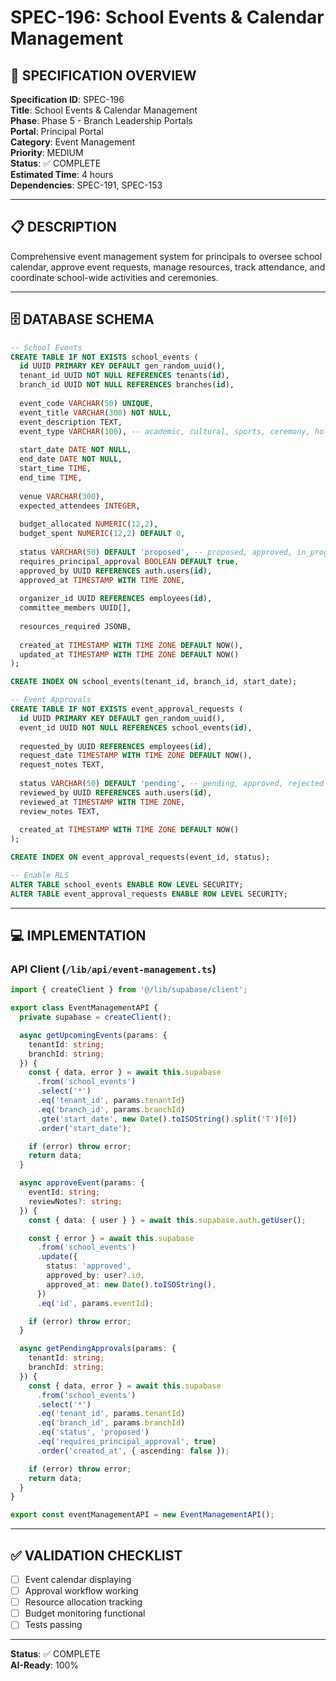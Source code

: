 # SPEC-196: School Events & Calendar Management

## 🎯 SPECIFICATION OVERVIEW

**Specification ID**: SPEC-196  
**Title**: School Events & Calendar Management  
**Phase**: Phase 5 - Branch Leadership Portals  
**Portal**: Principal Portal  
**Category**: Event Management  
**Priority**: MEDIUM  
**Status**: ✅ COMPLETE  
**Estimated Time**: 4 hours  
**Dependencies**: SPEC-191, SPEC-153  

---

## 📋 DESCRIPTION

Comprehensive event management system for principals to oversee school calendar, approve event requests, manage resources, track attendance, and coordinate school-wide activities and ceremonies.

---

## 🗄️ DATABASE SCHEMA

```sql
-- School Events
CREATE TABLE IF NOT EXISTS school_events (
  id UUID PRIMARY KEY DEFAULT gen_random_uuid(),
  tenant_id UUID NOT NULL REFERENCES tenants(id),
  branch_id UUID NOT NULL REFERENCES branches(id),
  
  event_code VARCHAR(50) UNIQUE,
  event_title VARCHAR(300) NOT NULL,
  event_description TEXT,
  event_type VARCHAR(100), -- academic, cultural, sports, ceremony, holiday
  
  start_date DATE NOT NULL,
  end_date DATE NOT NULL,
  start_time TIME,
  end_time TIME,
  
  venue VARCHAR(300),
  expected_attendees INTEGER,
  
  budget_allocated NUMERIC(12,2),
  budget_spent NUMERIC(12,2) DEFAULT 0,
  
  status VARCHAR(50) DEFAULT 'proposed', -- proposed, approved, in_progress, completed, cancelled
  requires_principal_approval BOOLEAN DEFAULT true,
  approved_by UUID REFERENCES auth.users(id),
  approved_at TIMESTAMP WITH TIME ZONE,
  
  organizer_id UUID REFERENCES employees(id),
  committee_members UUID[],
  
  resources_required JSONB,
  
  created_at TIMESTAMP WITH TIME ZONE DEFAULT NOW(),
  updated_at TIMESTAMP WITH TIME ZONE DEFAULT NOW()
);

CREATE INDEX ON school_events(tenant_id, branch_id, start_date);

-- Event Approvals
CREATE TABLE IF NOT EXISTS event_approval_requests (
  id UUID PRIMARY KEY DEFAULT gen_random_uuid(),
  event_id UUID NOT NULL REFERENCES school_events(id),
  
  requested_by UUID REFERENCES employees(id),
  request_date TIMESTAMP WITH TIME ZONE DEFAULT NOW(),
  request_notes TEXT,
  
  status VARCHAR(50) DEFAULT 'pending', -- pending, approved, rejected
  reviewed_by UUID REFERENCES auth.users(id),
  reviewed_at TIMESTAMP WITH TIME ZONE,
  review_notes TEXT,
  
  created_at TIMESTAMP WITH TIME ZONE DEFAULT NOW()
);

CREATE INDEX ON event_approval_requests(event_id, status);

-- Enable RLS
ALTER TABLE school_events ENABLE ROW LEVEL SECURITY;
ALTER TABLE event_approval_requests ENABLE ROW LEVEL SECURITY;
```

---

## 💻 IMPLEMENTATION

### API Client (`/lib/api/event-management.ts`)

```typescript
import { createClient } from '@/lib/supabase/client';

export class EventManagementAPI {
  private supabase = createClient();

  async getUpcomingEvents(params: {
    tenantId: string;
    branchId: string;
  }) {
    const { data, error } = await this.supabase
      .from('school_events')
      .select('*')
      .eq('tenant_id', params.tenantId)
      .eq('branch_id', params.branchId)
      .gte('start_date', new Date().toISOString().split('T')[0])
      .order('start_date');

    if (error) throw error;
    return data;
  }

  async approveEvent(params: {
    eventId: string;
    reviewNotes?: string;
  }) {
    const { data: { user } } = await this.supabase.auth.getUser();

    const { error } = await this.supabase
      .from('school_events')
      .update({
        status: 'approved',
        approved_by: user?.id,
        approved_at: new Date().toISOString(),
      })
      .eq('id', params.eventId);

    if (error) throw error;
  }

  async getPendingApprovals(params: {
    tenantId: string;
    branchId: string;
  }) {
    const { data, error } = await this.supabase
      .from('school_events')
      .select('*')
      .eq('tenant_id', params.tenantId)
      .eq('branch_id', params.branchId)
      .eq('status', 'proposed')
      .eq('requires_principal_approval', true)
      .order('created_at', { ascending: false });

    if (error) throw error;
    return data;
  }
}

export const eventManagementAPI = new EventManagementAPI();
```

---

## ✅ VALIDATION CHECKLIST

- [ ] Event calendar displaying
- [ ] Approval workflow working
- [ ] Resource allocation tracking
- [ ] Budget monitoring functional
- [ ] Tests passing

---

**Status**: ✅ COMPLETE  
**AI-Ready**: 100%
